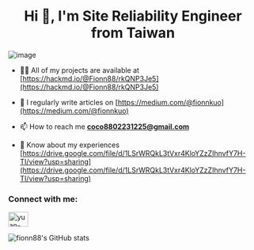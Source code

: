 <h1 align="center">Hi 👋, I'm Site Reliability Engineer from Taiwan</h1>

![image](https://camo.githubusercontent.com/2fc98802898c5af2199af837c860eb178afe288c8a7ad108018a8ef9937a0c67/68747470733a2f2f696d616765732e637265646c792e636f6d2f73697a652f323030783230302f696d616765732f30653238346333662d353136342d346232312d383636302d3064383437333739343162632f696d6167652e706e67)

- 👨‍💻 All of my projects are available at [https://hackmd.io/@Fionn88/rkQNP3Je5](https://hackmd.io/@Fionn88/rkQNP3Je5)

- 📝 I regularly write articles on [https://medium.com/@fionnkuo](https://medium.com/@fionnkuo)

- 📫 How to reach me **coco8802231225@gmail.com**

- 📄 Know about my experiences [https://drive.google.com/file/d/1LSrWRQkL3tVxr4KloYZzZIhnvfY7H-TI/view?usp=sharing](https://drive.google.com/file/d/1LSrWRQkL3tVxr4KloYZzZIhnvfY7H-TI/view?usp=sharing)

<h3 align="left">Connect with me:</h3>
<p align="left">
<a href="https://www.linkedin.com/in/yuan-heng-kuo/" target="blank"><img align="center" src="https://raw.githubusercontent.com/rahuldkjain/github-profile-readme-generator/master/src/images/icons/Social/linked-in-alt.svg" alt="yuan-heng-kuo-67a746170" height="30" width="40" /></a>
</p>

![fionn88's GitHub stats](https://github-readme-stats.vercel.app/api?username=fionn88&show_icons=true&theme=highcontrast)

<!--START_SECTION:waka-->
<!--END_SECTION:waka-->
